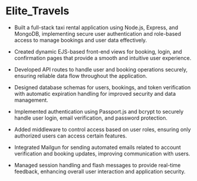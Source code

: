 # Elite_Travels

- Built a full-stack taxi rental application using Node.js, Express, and MongoDB, implementing secure user authentication and role-based access to manage bookings and user data effectively.

- Created dynamic EJS-based front-end views for booking, login, and confirmation pages that provide a smooth and intuitive user experience.

- Developed API routes to handle user and booking operations securely, ensuring reliable data flow throughout the application.

- Designed database schemas for users, bookings, and token verification with automatic expiration handling for improved security and data management.

- Implemented authentication using Passport.js and bcrypt to securely handle user login, email verification, and password protection.

- Added middleware to control access based on user roles, ensuring only authorized users can access certain features.

- Integrated Mailgun for sending automated emails related to account verification and booking updates, improving communication with users.

- Managed session handling and flash messages to provide real-time feedback, enhancing overall user interaction and application security.
